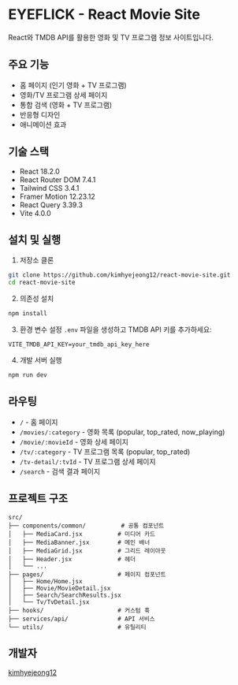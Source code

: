 # EYEFLICK - React Movie Site

React와 TMDB API를 활용한 영화 및 TV 프로그램 정보 사이트입니다.

## 주요 기능

- 홈 페이지 (인기 영화 + TV 프로그램)
- 영화/TV 프로그램 상세 페이지
- 통합 검색 (영화 + TV 프로그램)
- 반응형 디자인
- 애니메이션 효과

## 기술 스택

- React 18.2.0
- React Router DOM 7.4.1
- Tailwind CSS 3.4.1
- Framer Motion 12.23.12
- React Query 3.39.3
- Vite 4.0.0

## 설치 및 실행

1. 저장소 클론
```bash
git clone https://github.com/kimhyejeong12/react-movie-site.git
cd react-movie-site
```

2. 의존성 설치
```bash
npm install
```

3. 환경 변수 설정
`.env` 파일을 생성하고 TMDB API 키를 추가하세요:
```env
VITE_TMDB_API_KEY=your_tmdb_api_key_here
```

4. 개발 서버 실행
```bash
npm run dev
```

## 라우팅

- `/` - 홈 페이지
- `/movies/:category` - 영화 목록 (popular, top_rated, now_playing)
- `/movie/:movieId` - 영화 상세 페이지
- `/tv/:category` - TV 프로그램 목록 (popular, top_rated)
- `/tv-detail/:tvId` - TV 프로그램 상세 페이지
- `/search` - 검색 결과 페이지

## 프로젝트 구조

```
src/
├── components/common/          # 공통 컴포넌트
│   ├── MediaCard.jsx          # 미디어 카드
│   ├── MediaBanner.jsx        # 메인 배너
│   ├── MediaGrid.jsx          # 그리드 레이아웃
│   ├── Header.jsx             # 헤더
│   └── ...
├── pages/                     # 페이지 컴포넌트
│   ├── Home/Home.jsx
│   ├── Movie/MovieDetail.jsx
│   ├── Search/SearchResults.jsx
│   └── Tv/TvDetail.jsx
├── hooks/                     # 커스텀 훅
├── services/api/              # API 서비스
└── utils/                     # 유틸리티
```

## 개발자

[kimhyejeong12](https://github.com/kimhyejeong12)
